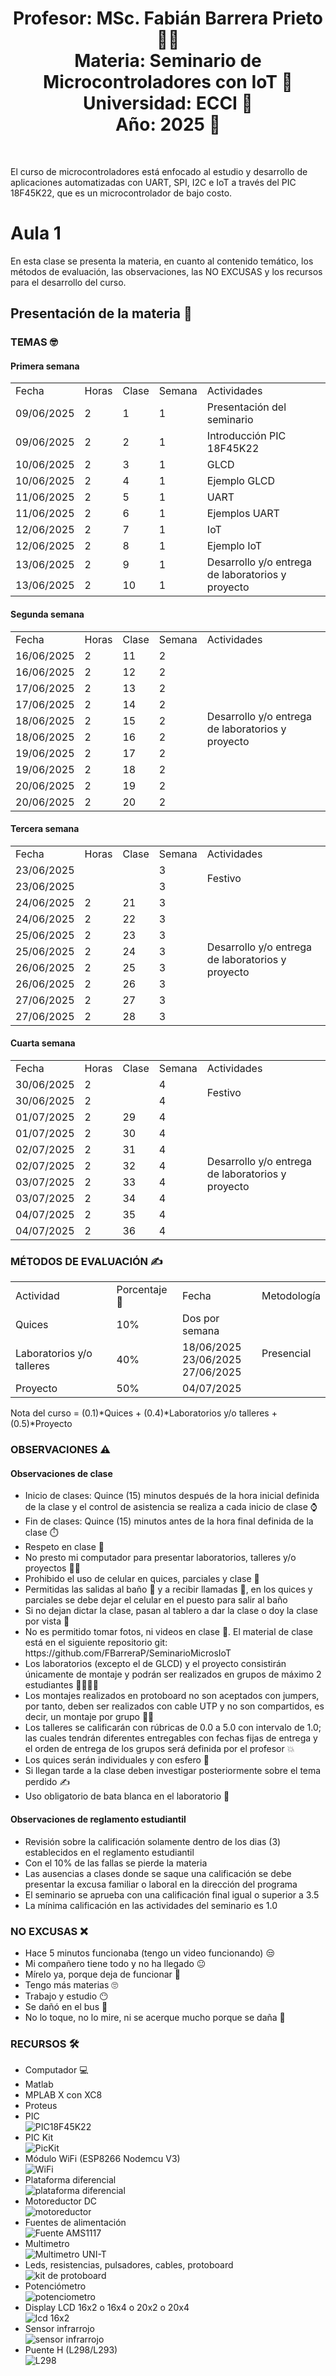 <h1 align="center">Profesor: MSc. Fabián Barrera Prieto 👨‍🏫<br>
Materia: Seminario de Microcontroladores con IoT 🤖<br>
Universidad: ECCI 🏫<br>
Año: 2025 📅</h1><br>

El curso de microcontroladores está enfocado al estudio y desarrollo de aplicaciones automatizadas con UART, SPI, I2C e IoT a través del PIC 18F45K22, que es un microcontrolador de bajo costo. 

<h1>Aula 1</h1>

En esta clase se presenta la materia, en cuanto al contenido temático, los métodos de evaluación, las observaciones, las NO EXCUSAS y los recursos para el desarrollo del curso.

<h2>Presentación de la materia 🚀</h2>

<h3>TEMAS 🤓</h3>

<h4>Primera semana</h4>

<table>
	<tr>
		<td>Fecha</td> <td>Horas</td> <td>Clase</td> <td>Semana</td> <td>Actividades</td>
	</tr>
	<tr>
		<td>09/06/2025</td> <td>2</td> <td>1</td> <td>1</td> <td>Presentación del seminario</td>
	</tr>
    <tr>
		<td>09/06/2025</td> <td>2</td> <td>2</td> <td>1</td> <td>Introducción PIC 18F45K22</td>
	</tr>
	<tr>
		<td>10/06/2025</td> <td>2</td> <td>3</td> <td>1</td> <td>GLCD</td>
	</tr>
	<tr>
		<td>10/06/2025</td> <td>2</td> <td>4</td> <td>1</td> <td>Ejemplo GLCD</td>
	</tr>
	<tr>
		<td>11/06/2025</td> <td>2</td> <td>5</td> <td>1</td> <td>UART</td>
	</tr>
	<tr>
		<td>11/06/2025</td> <td>2</td> <td>6</td> <td>1</td> <td>Ejemplos UART</td>
	</tr>
    <tr>
		<td>12/06/2025</td> <td>2</td> <td>7</td> <td>1</td> <td>IoT</td>
	</tr>
    <tr>
		<td>12/06/2025</td> <td>2</td> <td>8</td> <td>1</td> <td>Ejemplo IoT</td>
	</tr>
	<tr>
		<td>13/06/2025</td> <td>2</td> <td>9</td> <td>1</td> <td rowspan="2">Desarrollo y/o entrega de laboratorios y proyecto</td>
	</tr>
    <tr>
		<td>13/06/2025</td> <td>2</td> <td>10</td> <td>1</td>
	</tr>

</table>

<h4>Segunda semana</h4>

<table>
	<tr>
		<td>Fecha</td> <td>Horas</td> <td>Clase</td> <td>Semana</td> <td>Actividades</td>
	</tr>
	<tr>
		<td>16/06/2025</td> <td>2</td> <td>11</td> <td>2</td> <td rowspan="10">Desarrollo y/o entrega de laboratorios y proyecto</td>
	</tr>
	<tr>
		<td>16/06/2025</td> <td>2</td> <td>12</td> <td>2</td> 
	</tr>
	<tr>
		<td>17/06/2025</td> <td>2</td> <td>13</td> <td>2</td> 
	</tr>
	<tr>
		<td>17/06/2025</td> <td>2</td> <td>14</td> <td>2</td> 
	</tr>
	<tr>
		<td>18/06/2025</td> <td>2</td> <td>15</td> <td>2</td> 
	</tr>
    <tr>
		<td>18/06/2025</td> <td>2</td> <td>16</td> <td>2</td> 
	</tr>
    <tr>
		<td>19/06/2025</td> <td>2</td> <td>17</td> <td>2</td> 
	</tr>
    <tr>
		<td>19/06/2025</td> <td>2</td> <td>18</td> <td>2</td> 
	</tr>
	<tr>
		<td>20/06/2025</td> <td>2</td> <td>19</td> <td>2</td> 
	</tr>
    <tr>
		<td>20/06/2025</td> <td>2</td> <td>20</td> <td>2</td> 
	</tr>

</table>

<h4>Tercera semana</h4>

<table>
	<tr>
		<td>Fecha</td> <td>Horas</td> <td>Clase</td> <td>Semana</td> <td>Actividades</td>
	</tr>
	<tr>
		<td>23/06/2025</td> <td></td> <td></td> <td>3</td> <td rowspan="2">Festivo</td>
	</tr>
	<tr>
		<td>23/06/2025</td> <td></td> <td></td> <td>3</td> 
	</tr>
	<tr>
		<td>24/06/2025</td> <td>2</td> <td>21</td> <td>3</td> <td rowspan="8">Desarrollo y/o entrega de laboratorios y proyecto</td>
	</tr>
	<tr>
		<td>24/06/2025</td> <td>2</td> <td>22</td> <td>3</td> 
	</tr><!--Finalización de clases-->
	<tr>
		<td>25/06/2025</td> <td>2</td> <td>23</td> <td>3</td> 
	</tr>
    <tr>
		<td>25/06/2025</td> <td>2</td> <td>24</td> <td>3</td> 
	</tr>
    <tr>
		<td>26/06/2025</td> <td>2</td> <td>25</td> <td>3</td> 
	</tr>
    <tr>
		<td>26/06/2025</td> <td>2</td> <td>26</td> <td>3</td> 
	</tr>
    <tr>
		<td>27/06/2025</td> <td>2</td> <td>27</td> <td>3</td>
	</tr>
    <tr>
		<td>27/06/2025</td> <td>2</td> <td>28</td> <td>3</td>
	</tr>
</table>

<h4>Cuarta semana</h4>

<table>
	<tr>
		<td>Fecha</td> <td>Horas</td> <td>Clase</td> <td>Semana</td> <td>Actividades</td>
	</tr>
	<tr>
		<td>30/06/2025</td> <td>2</td> <td></td> <td>4</td> <td rowspan="2">Festivo</td>
	</tr>
	<tr>
		<td>30/06/2025</td> <td>2</td> <td></td> <td>4</td> 
	</tr>
	<tr>
		<td>01/07/2025</td> <td>2</td> <td>29</td> <td>4</td> <td rowspan="8">Desarrollo y/o entrega de laboratorios y proyecto</td>
	</tr>
	<tr>
		<td>01/07/2025</td> <td>2</td> <td>30</td> <td>4</td> 
	</tr><!--Finalización de clases-->
	<tr>
		<td>02/07/2025</td> <td>2</td> <td>31</td> <td>4</td> 
	</tr>
    <tr>
		<td>02/07/2025</td> <td>2</td> <td>32</td> <td>4</td> 
	</tr>
    <tr>
		<td>03/07/2025</td> <td>2</td> <td>33</td> <td>4</td> 
	</tr>
    <tr>
		<td>03/07/2025</td> <td>2</td> <td>34</td> <td>4</td> 
	</tr>
    <tr>
		<td>04/07/2025</td> <td>2</td> <td>35</td> <td>4</td>
	</tr>
    <tr>
		<td>04/07/2025</td> <td>2</td> <td>36</td> <td>4</td>
	</tr>
</table>

<h3>MÉTODOS DE EVALUACIÓN ✍️</h3>

<table>
	<tr>
		<td>Actividad</td>
		<td>Porcentaje 💯</td>
		<td>Fecha</td>
		<td>Metodología</td>
	</tr>
	<tr>
		<td>Quices</td>
		<td>10%</td>
		<td>Dos por semana</td>
		<td rowspan="3">Presencial</td>
	</tr>
	<tr>
		<td>Laboratorios y/o talleres</td>
		<td>40%</td>
		<td>18/06/2025<br>23/06/2025<br>27/06/2025</td>
	</tr>
    <tr>
		<td>Proyecto</td>
		<td>50%</td>
		<td>04/07/2025</td>
	</tr>
</table>

Nota del curso = (0.1)*Quices + (0.4)*Laboratorios y/o talleres + (0.5)*Proyecto

<h3>OBSERVACIONES ⚠️</h3>

<h4>Observaciones de clase</h4>
	<ul>
		<li> Inicio de clases: Quince (15) minutos después de la hora inicial definida de la clase y el control de asistencia se realiza a cada inicio de clase ⌚</li>
		<li> Fin de clases: Quince (15) minutos antes de la hora final definida de la clase ⏱️</li>
		<li> Respeto en clase 🤝</li>
		<li> No presto mi computador para presentar laboratorios, talleres y/o proyectos 🤦‍♂️</li>
		<li> Prohibido el uso de celular en quices, parciales y clase 📵</li>
		<li> Permitidas las salidas al baño 🚻 y a recibir llamadas 📲, en los quices y parciales se debe dejar el celular en el puesto para salir al baño</li>
		<li> Si no dejan dictar la clase, pasan al tablero a dar la clase o doy la clase por vista 😤</li>
		<li> No es permitido tomar fotos, ni videos en clase 📵. El material de clase está en el siguiente repositorio git: https://github.com/FBarreraP/SeminarioMicrosIoT </li>
		<li> Los laboratorios (excepto el de GLCD) y el proyecto consistirán únicamente de montaje y podrán ser realizados en grupos de máximo 2 estudiantes 🧍‍♂️🧍‍♀️</li>
		<li> Los montajes realizados en protoboard no son aceptados con jumpers, por tanto, deben ser realizados con cable UTP y no son compartidos, es decir, un montaje por grupo 🤷‍♂️</li>
		<li> Los talleres se calificarán con rúbricas de 0.0 a 5.0 con intervalo de 1.0; las cuales tendrán diferentes entregables con fechas fijas de entrega y el orden de entrega de los grupos será definida por el profesor 💥</li> 
		<li> Los quices serán individuales y con esfero 📄</li> 
		<li> Si llegan tarde a la clase deben investigar posteriormente sobre el tema perdido ✍️</li> 
        <li> Uso obligatorio de bata blanca en el laboratorio 🥼</li>
	</ul>

<h4>Observaciones de reglamento estudiantil</h4>
<ul>
	<li> Revisión sobre la calificación solamente dentro de los dias (3) establecidos en el reglamento estudiantil </li>
	<li> Con el 10% de las fallas se pierde la materia</li>
	<li> Las ausencias a clases donde se saque una calificación se debe presentar la excusa familiar o laboral en la dirección del programa</li>
	<li> El seminario se aprueba con una calificación final igual o superior a 3.5 </li>
	<li> La mínima calificación en las actividades del seminario es 1.0 </li>
</ul>

<h3>NO EXCUSAS ❌</h3>

<ul>
	<li> Hace 5 minutos funcionaba (tengo un video funcionando) 😒</li>
	<li> Mi compañero tiene todo y no ha llegado 😐</li>
	<li> Mírelo ya, porque deja de funcionar 🤨</li>
	<li> Tengo más materias 🙄</li>
	<li> Trabajo y estudio 😶</li>
	<li> Se dañó en el bus 🤔</li>
	<li> No lo toque, no lo mire, ni se acerque mucho porque se daña 🤨</li>
</ul>

<h3>RECURSOS 🛠️</h3>

<ul>
	<li> Computador 💻</li>
	<li> Matlab</li>
	<li> MPLAB X con XC8</li>
	<li> Proteus</li>
	<li> PIC</li>
	<img src="Imagenes/image-1.png" alt="PIC18F45K22" caption="Hola"/>
	<li> PIC Kit</li>
	<img src="Imagenes/image.png" alt="PicKit" caption="Hola"/>	
	<li> Módulo WiFi (ESP8266 Nodemcu V3)</li>
	<img src="Imagenes/image-2.png" alt="WiFi" caption="Hola"/>
	<li> Plataforma diferencial</li>
    <img src="https://down-id.img.susercontent.com/file/4707898d5ce46da11955f0269f3f5468" alt="plataforma diferencial" caption="Hola"/>
	 <li> Motoreductor DC</li>
    <img src="https://static.wixstatic.com/media/d96bda_8b8831ef4e0541c1839ac31ecdd8241e~mv2.png/v1/fill/w_480,h_480,al_c,q_85,usm_0.66_1.00_0.01,enc_auto/d96bda_8b8831ef4e0541c1839ac31ecdd8241e~mv2.png" alt="motoreductor" caption="Hola"/>
    <li> Fuentes de alimentación</li>
    <img src="https://cdnx.jumpseller.com/mactornica/image/9804941/1.jpg?1653696069" alt="Fuente AMS1117" caption="Hola"/>
    <li> Multimetro</li>
    <img src="https://electronicasannicolas.com.co/wp-content/uploads/2022/03/MULTIMETRO-DIGITAL-UT33C-UNIT-3641.png" alt="Multimetro UNI-T" caption="Hola"/>
    <li> Leds, resistencias, pulsadores, cables, protoboard</li>
    <img src="https://encrypted-tbn1.gstatic.com/shopping?q=tbn:ANd9GcR9gkrJHsEK9MCYNnJTZklwsNtW58ZzmrtdPMma9dXKXkLdYbt1PkHeGMi5cwDLLlRiOng2ozwdsB60QtZNCQF4hc3WUnPT6rx9HmCUAt1KuATjyJY9bNNWRA&usqp=CAE" alt="kit de protoboard" caption="Hola"/>
    <li> Potenciómetro</li>
    <img src="https://curtocircuito.com.br/pub/media/catalog/product/cache/ebf77fb58d795a2dbe3218c301c821c6/p/o/potenci_metro_linear_-_1m_-_l20_2_.jpg" alt="potenciometro" caption="Hola"/>
    <li> Display LCD 16x2 o 16x4 o 20x2 o 20x4</li>
    <img src="https://cdn.awsli.com.br/400x400/468/468162/produto/19414377c73c1c655d.jpg" alt="lcd 16x2" caption="Hola"/>
    <li> Sensor infrarrojo</li>
    <img src="Imagenes/image-3.png" alt="sensor infrarrojo" caption="Hola"/>
    <li> Puente H (L298/L293)</li>
    <img src="https://www.ardobot.co/pub/media/catalog/product/cache/2641e33458f1ae4a696b47b0da974426/l/2/l2998neco.jpg" alt="L298" caption="Hola"/>
</ul>
